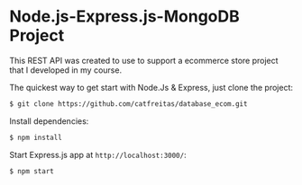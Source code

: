 # Node.js-Express.js-MongoDB Project

This REST API was created to use to support a ecommerce store project that I developed in my course.

The quickest way to get start with Node.Js & Express, just clone the project:

```bash
$ git clone https://github.com/catfreitas/database_ecom.git
```

Install dependencies:

```bash
$ npm install
```

Start Express.js app at `http://localhost:3000/`:

```bash
$ npm start
```

